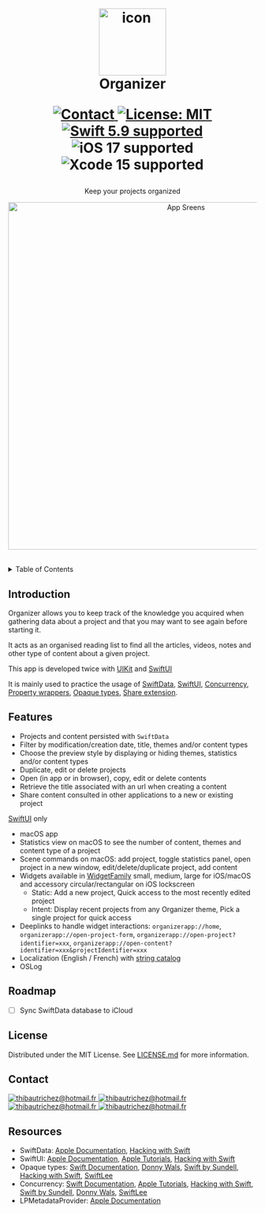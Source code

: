 <h1 align="center">
  <img src="https://github.com/richez/Organizer/assets/12537418/6f12012f-b1dc-44a2-85d0-ba00ddfe4e57" width="136" alt="icon"><br>
  Organizer<br>
  <p align="center">
    <a href="https://www.linkedin.com/in/thibaut-richez-719706144/">
      <img src="https://img.shields.io/badge/contact-thibautrichez-blue.svg?style=flat" alt="Contact">
    </a>
    <a href="LICENSE.md">
      <img src="https://img.shields.io/badge/license-MIT-red.svg?style=flat" alt="License: MIT">
    </a>
    <br>
    <a href="https://github.com/apple/swift">
      <img src="https://img.shields.io/badge/Swift-5.9-orange.svg" alt="Swift 5.9 supported">
    </a>
    <img src="https://img.shields.io/badge/iOS-17-blue.svg?style=flat" alt="iOS 17 supported">
    <img src="https://img.shields.io/badge/Xcode-15-blue.svg?style=flat" alt="Xcode 15 supported">
  </p>
</h1>
<p align="center">
  Keep your projects organized
</p>

<p align="center">
  <img src="https://github.com/richez/Organizer/assets/12537418/f5634b35-abff-41fd-920e-4bf01c698cf2" width="705" alt="App Sreens">
</p>


<br>

<!-- TABLE OF CONTENTS -->
<details>
  <summary>Table of Contents</summary>
  <ol>
    <li><a href="#introduction">Introduction</a></li>
    <li><a href="#features">Features</a></li>
    <li><a href="#license">License</a></li>
    <li><a href="#contact">Contact</a></li>
    <li><a href="#resources">Resources</a></li>
  </ol>
</details>

## Introduction
Organizer allows you to keep track of the knowledge you acquired when gathering data about a project and that you may want to see again before starting it.

It acts as an organised reading list to find all the articles, videos, notes and other type of content about a given project.

This app is developed twice with [UIKit](UIKit) and [SwiftUI](SwiftUI)

It is mainly used to practice the usage of   [SwiftData](https://developer.apple.com/documentation/swiftdata),  [SwiftUI](https://developer.apple.com/documentation/swiftui/),  [Concurrency](https://docs.swift.org/swift-book/documentation/the-swift-programming-language/concurrency/), [Property wrappers](https://docs.swift.org/swift-book/documentation/the-swift-programming-language/properties/#Property-Wrappers), [Opaque types](https://docs.swift.org/swift-book/documentation/the-swift-programming-language/opaquetypes/), [Share extension](https://developer.apple.com/library/archive/documentation/General/Conceptual/ExtensibilityPG/Share.html).

## Features
* Projects and content persisted with `SwiftData`
* Filter by modification/creation date, title, themes and/or content types
* Choose the preview style by displaying or hiding themes, statistics and/or content types
* Duplicate, edit or delete projects
* Open (in app or in browser), copy, edit or delete contents
* Retrieve the title associated with an url when creating a content
* Share content consulted in other applications to a new or existing project
  
[SwiftUI](SwiftUI) only
* macOS app
* Statistics view on macOS to see the number of content, themes and content type of a project
* Scene commands on macOS: add project, toggle statistics panel, open project in a new window, edit/delete/duplicate project, add content
* Widgets available in [WidgetFamily](https://developer.apple.com/documentation/widgetkit/widgetfamily) small, medium, large for iOS/macOS and accessory circular/rectangular on iOS lockscreen
    * Static: Add a new project, Quick access to the most recently edited project
    * Intent: Display recent projects from any Organizer theme, Pick a single project for quick access
* Deeplinks to handle widget interactions: `organizerapp://home`, `organizerapp://open-project-form`, `organizerapp://open-project?identifier=xxx`, `organizerapp://open-content?identifier=xxx&projectIdentifier=xxx`
* Localization (English / French) with [string catalog](https://developer.apple.com/documentation/Xcode/localizing-and-varying-text-with-a-string-catalog)
* OSLog

## Roadmap
- [ ] Sync SwiftData database to iCloud

## License
Distributed under the MIT License. See <a href="LICENSE.md">LICENSE.md</a> for more information.

## Contact
<a href="mailto:thibautrichez@hotmail.fr">
  <img src="https://img.shields.io/badge/Mail-8A2BE2.svg?style=flat" alt="thibautrichez@hotmail.fr">
</a>
<a href="https://www.linkedin.com/in/thibaut-richez-719706144/">
  <img src="https://img.shields.io/badge/Linkedin-8A2BE2.svg?style=flat" alt="thibautrichez@hotmail.fr">
</a>
<a href="https://www.malt.fr/profile/thibautrichez">
  <img src="https://img.shields.io/badge/Malt-8A2BE2.svg?style=flat" alt="thibautrichez@hotmail.fr">
</a>
<a href="https://github.com/richez">
  <img src="https://img.shields.io/badge/Github-8A2BE2.svg?style=flat" alt="thibautrichez@hotmail.fr">
</a>

## Resources
* SwiftData: [Apple Documentation](https://developer.apple.com/documentation/swiftdata),  [Hacking with Swift](https://www.hackingwithswift.com/quick-start/swiftdata)
* SwiftUI:  [Apple Documentation](https://developer.apple.com/documentation/swiftui/),  [Apple Tutorials](https://developer.apple.com/tutorials/swiftui), [Hacking with Swift](https://www.hackingwithswift.com/quick-start/swiftui)
* Opaque types: [Swift Documentation](https://docs.swift.org/swift-book/documentation/the-swift-programming-language/opaquetypes/), [Donny Wals](https://www.donnywals.com/whats-the-difference-between-any-and-some-in-swift-5-7/),  [Swift by Sundell](https://www.swiftbysundell.com/articles/referencing-generic-protocols-with-some-and-any-keywords/), [Hacking with Swift](https://www.hackingwithswift.com/swift/5.6/existential-any), [SwiftLee](https://www.avanderlee.com/swift/some-opaque-types/)
* Concurrency: [Swift Documentation](https://docs.swift.org/swift-book/documentation/the-swift-programming-language/concurrency/), [Apple Tutorials](https://developer.apple.com/tutorials/app-dev-training/adopting-swift-concurrency),  [Hacking with Swift](https://www.hackingwithswift.com/quick-start/concurrency),  [Swift by Sundell](https://www.swiftbysundell.com/discover/concurrency/), [Donny Wals](https://www.donnywals.com/the-basics-of-structured-concurrency-in-swift-explained/), [SwiftLee](https://www.avanderlee.com/concurrency/tasks/)
* LPMetadataProvider: [Apple Documentation](https://developer.apple.com/documentation/linkpresentation/lpmetadataprovider)
